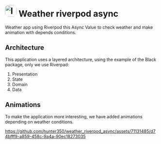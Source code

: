 <h1>
  <img src="https://github.com/hunter350/weather_riverpod_async/blob/master/icon_git_v1.png" alt="Image" width="38" style="border-radius: 10px;">  Weather riverpod async</img>
</h1>


Weather app using Riverpod this Async Value to check weather 
and make animation with depends conditions.

## Architecture

This application uses a layered architecture, using the example of the Black package, only we use Riverpad:
1. Presentation
2. State
3. Domain
4. Data

## Animations
To make the application more interesting, we have added animations depending on weather conditions.

https://github.com/hunter350/weather_riverpod_async/assets/71131485/d74bfff9-a859-458c-9a4a-90ec18273035

